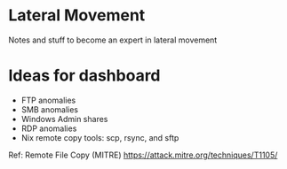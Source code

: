 # Lateral Movement
Notes and stuff to become an expert in lateral movement

# Ideas for dashboard
- FTP anomalies
- SMB anomalies
- Windows Admin shares
- RDP anomalies
- Nix remote copy tools: scp, rsync, and sftp

Ref: Remote File Copy (MITRE) https://attack.mitre.org/techniques/T1105/
